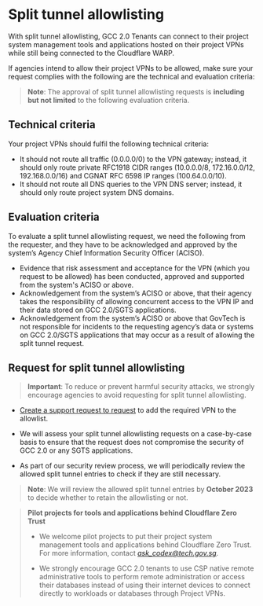 # Split tunnel allowlisting

With split tunnel allowlisting, GCC 2.0 Tenants can connect to their project system management tools and applications hosted on their project VPNs while still being connected to the Cloudflare WARP.

If agencies intend to allow their project VPNs to be allowed, make sure your request complies with the following are the technical and evaluation criteria:

> **Note**: The approval of split tunnel allowlisting requests is **including but not limited** to the following evaluation criteria.

## Technical criteria

Your project VPNs should fulfil the following technical criteria:

- It should not route all traffic (0.0.0.0/0) to the VPN gateway; instead, it should only route private RFC1918 CIDR ranges (10.0.0.0/8, 172.16.0.0/12, 192.168.0.0/16) and CGNAT RFC 6598 IP ranges (100.64.0.0/10).
- It should not route all DNS queries to the VPN DNS server; instead, it should only route project system DNS domains.

## Evaluation criteria

To evaluate a split tunnel allowlisting request, we need the following from the requester, and they have to be acknowledged and approved by the system’s Agency Chief Information Security Officer (ACISO).

- Evidence that risk assessment and acceptance for the VPN (which you request to be allowed) has been conducted, approved and supported from the system's ACISO or above.
- Acknowledgement from the system’s ACISO or above, that their agency takes the responsibility of allowing concurrent access to the VPN IP and their data stored on GCC 2.0/SGTS applications.
- Acknowledgement from the system’s ACISO or above that GovTech is not responsible for incidents to the requesting agency’s data or systems on GCC 2.0/SGTS applications that may occur as a result of allowing the split tunnel request.

## Request for split tunnel allowlisting

> **Important**: To reduce or prevent harmful security attacks, we strongly encourage agencies to avoid requesting for split tunnel allowlisting.


- [Create a support request to request](https://go.gov.sg/techpass-sr) to add the required VPN to the allowlist.

- We will assess your split tunnel allowlisting requests on a case-by-case basis to ensure that the request does not compromise the security of GCC 2.0 or any SGTS applications.

- As part of our security review process, we will periodically review the allowed split tunnel entries to check if they are still necessary.

> **Note**: We will review the allowed split tunnel entries by **October 2023** to decide whether to retain the allowlisting or not.

> **Pilot projects for tools and applications behind Cloudflare Zero Trust**
>- We welcome pilot projects to put their project system management tools and applications behind Cloudflare Zero Trust. For more information, contact *ask_codex@tech.gov.sg*.
>
>- We strongly encourage GCC 2.0 tenants to use CSP native remote administrative tools to perform remote administration or access their databases instead of using their internet devices to connect directly to workloads or databases through Project VPNs.
